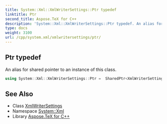 ```yaml
---
title: System::Xml::XmlWriterSettings::Ptr typedef
linktitle: Ptr
second_title: Aspose.TeX for C++
description: 'System::Xml::XmlWriterSettings::Ptr typedef. An alias for shared pointer to an instance of this class in C++.'
type: docs
weight: 3100
url: /cpp/system.xml/xmlwritersettings/ptr/
---
```

## Ptr typedef


An alias for shared pointer to an instance of this class.

```cpp
using System::Xml::XmlWriterSettings::Ptr =  SharedPtr<XmlWriterSettings>
```

## See Also

* Class [XmlWriterSettings](../)
* Namespace [System::Xml](../../)
* Library [Aspose.TeX for C++](../../../)
